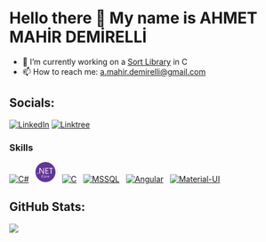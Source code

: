 Hello there 👋 My name is AHMET MAHİR DEMİRELLİ
============================

* 🔭 I’m currently working on a [Sort Library](https://github.com/Ahmet-MahirDEMIRELLI/Sort-Library) in C
* 📫 How to reach me: [a.mahir.demirelli@gmail.com](mailto:a.mahir.demirelli@gmail.com)

## Socials:
[![LinkedIn](https://img.shields.io/badge/LinkedIn-%230077B5.svg?logo=linkedin&logoColor=white)](https://www.linkedin.com/in/ahmet-mahir-demirelli) 
[![Linktree](https://img.shields.io/badge/Linktree-%230077B5.svg?logo=linktree&logoColor=green)](https://linktr.ee/ahmet.mahir.demirelli)

### Skills 
<p align="left">
<a href="https://docs.microsoft.com/en-us/dotnet/csharp/" target="_blank" rel="noreferrer"><img src="https://raw.githubusercontent.com/danielcranney/readme-generator/main/public/icons/skills/csharp-colored.svg" width="36" height="36" alt="C#" /></a>&nbsp;&nbsp;
<a href="https://dotnet.microsoft.com/en-us/download/dotnet/8.0" target="_blank" rel="noreferrer"><img src="https://raw.githubusercontent.com/devicons/devicon/master/icons/dotnetcore/dotnetcore-original.svg" width="36" height="36" alt=".NET 8" /></a>&nbsp;&nbsp;
<a href="https://en.wikipedia.org/wiki/C_(programming_language)" target="_blank" rel="noreferrer"><img src="https://raw.githubusercontent.com/danielcranney/readme-generator/main/public/icons/skills/c-colored.svg" width="36" height="36" alt="C" /></a>&nbsp;&nbsp;
<a href="https://docs.microsoft.com/en-us/sql/" target="_blank" rel="noreferrer"><img src="https://img.icons8.com/color/48/000000/microsoft-sql-server.png" width="36" height="36" alt="MSSQL" /></a>&nbsp;&nbsp;
<a href="https://angular.io/" target="_blank" rel="noreferrer"><img src="https://cdn.jsdelivr.net/gh/devicons/devicon/icons/angularjs/angularjs-original.svg" width="36" height="36" alt="Angular" /></a>&nbsp;&nbsp;
<a href="https://mui.com/" target="_blank" rel="noreferrer"><img src="https://raw.githubusercontent.com/danielcranney/readme-generator/main/public/icons/skills/materialui-colored.svg" width="36" height="36" alt="Material-UI" /></a>&nbsp;&nbsp;

## GitHub Stats:
![](https://github-readme-streak-stats.herokuapp.com/?user=Ahmet-MahirDEMIRELLI&theme=dark&hide_border=true)<br/>

<!--
![](https://github-readme-stats.vercel.app/api/top-langs/?username=Ahmet-MahirDEMIRELLI&theme=dark&hide_border=true&include_all_commits=true&count_private=true&layout=compact)
-->
<!--
**Ahmet-MahirDEMIRELLI/ahmet-mahirdemirelli** is a ✨ _special_ ✨ repository because its `README.md` (this file) appears on your GitHub profile.

Here are some ideas to get you started:

- 🔭 I’m currently working on ...
- 🌱 I’m currently learning ...
- 👯 I’m looking to collaborate on ...
- 🤔 I’m looking for help with ...
- 💬 Ask me about ...
- 📫 How to reach me: ...
- 😄 Pronouns: ...
- ⚡ Fun fact: ...
-->

